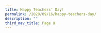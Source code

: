 ```yaml
---
title: Happy Teachers’ Day!
permalink: /2020/09/16/happy-teachers-day/
description: ""
third_nav_title: Page 8
---
```

